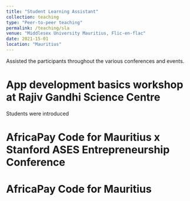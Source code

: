 ```yaml
---
title: "Student Learning Assistant"
collection: teaching
type: "Peer-to-peer teaching"
permalink: /teaching/sla
venue: "Middlesex University Mauritius, Flic-en-flac"
date: 2021-15-01
location: "Mauritius"
---
```

Assisted the participants throughout the various conferences and events.

App development basics workshop at Rajiv Gandhi Science Centre
======
Students were introduced 


AfricaPay Code for Mauritius  x Stanford ASES Entrepreneurship Conference
======


AfricaPay Code for Mauritius
======

